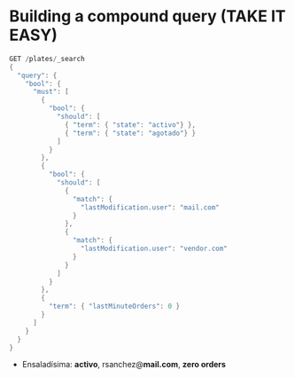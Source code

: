 # Building a compound query (TAKE IT EASY)

```java
GET /plates/_search
{
  "query": {
    "bool": {
      "must": [
        {
          "bool": {
            "should": [
              { "term": { "state": "activo"} },
              { "term": { "state": "agotado"} }
            ]
          }
        },
        {
          "bool": {
            "should": [
              {
                "match": {
                  "lastModification.user": "mail.com"
                }
              },
              {
                "match": {
                  "lastModification.user": "vendor.com"
                }
              }
            ]
          }
        },
        {
          "term": { "lastMinuteOrders": 0 }
        }
      ]
    }
  }
}
```

- Ensaladísima: **activo**, rsanchez@**mail.com**, **zero orders**
